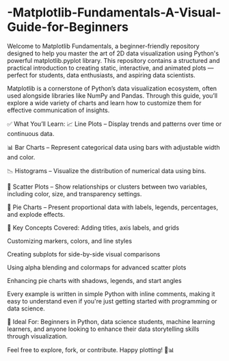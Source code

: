 # -Matplotlib-Fundamentals-A-Visual-Guide-for-Beginners

Welcome to Matplotlib Fundamentals, a beginner-friendly repository designed to help you master the art of 2D data visualization using Python's powerful matplotlib.pyplot library. This repository contains a structured and practical introduction to creating static, interactive, and animated plots — perfect for students, data enthusiasts, and aspiring data scientists.

Matplotlib is a cornerstone of Python’s data visualization ecosystem, often used alongside libraries like NumPy and Pandas. Through this guide, you’ll explore a wide variety of charts and learn how to customize them for effective communication of insights.

✅ What You’ll Learn:
📈 Line Plots – Display trends and patterns over time or continuous data.

📊 Bar Charts – Represent categorical data using bars with adjustable width and color.

📉 Histograms – Visualize the distribution of numerical data using bins.

🔵 Scatter Plots – Show relationships or clusters between two variables, including color, size, and transparency settings.

🥧 Pie Charts – Present proportional data with labels, legends, percentages, and explode effects.

🎯 Key Concepts Covered:
Adding titles, axis labels, and grids

Customizing markers, colors, and line styles

Creating subplots for side-by-side visual comparisons

Using alpha blending and colormaps for advanced scatter plots

Enhancing pie charts with shadows, legends, and start angles

Every example is written in simple Python with inline comments, making it easy to understand even if you're just getting started with programming or data science.

📁 Ideal For:
Beginners in Python, data science students, machine learning learners, and anyone looking to enhance their data storytelling skills through visualization.

Feel free to explore, fork, or contribute. Happy plotting! 🎨📊

